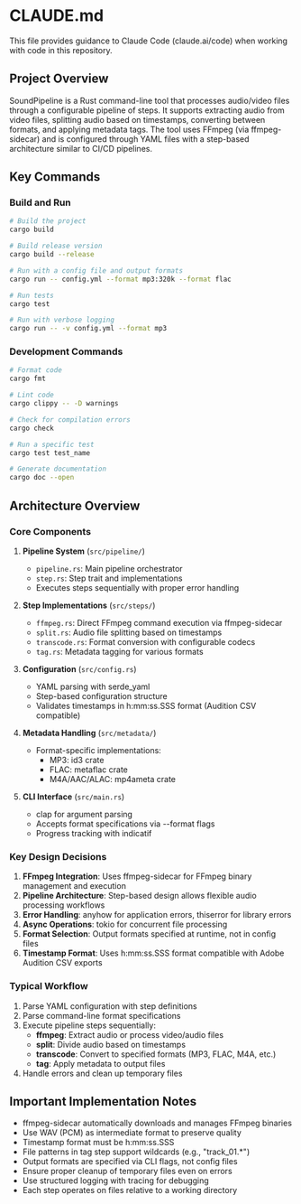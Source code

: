 # CLAUDE.md

This file provides guidance to Claude Code (claude.ai/code) when working with code in this repository.

## Project Overview

SoundPipeline is a Rust command-line tool that processes audio/video files through a configurable pipeline of steps. It supports extracting audio from video files, splitting audio based on timestamps, converting between formats, and applying metadata tags. The tool uses FFmpeg (via ffmpeg-sidecar) and is configured through YAML files with a step-based architecture similar to CI/CD pipelines.

## Key Commands

### Build and Run
```bash
# Build the project
cargo build

# Build release version
cargo build --release

# Run with a config file and output formats
cargo run -- config.yml --format mp3:320k --format flac

# Run tests
cargo test

# Run with verbose logging
cargo run -- -v config.yml --format mp3
```

### Development Commands
```bash
# Format code
cargo fmt

# Lint code
cargo clippy -- -D warnings

# Check for compilation errors
cargo check

# Run a specific test
cargo test test_name

# Generate documentation
cargo doc --open
```

## Architecture Overview

### Core Components

1. **Pipeline System** (`src/pipeline/`)
   - `pipeline.rs`: Main pipeline orchestrator
   - `step.rs`: Step trait and implementations
   - Executes steps sequentially with proper error handling

2. **Step Implementations** (`src/steps/`)
   - `ffmpeg.rs`: Direct FFmpeg command execution via ffmpeg-sidecar
   - `split.rs`: Audio file splitting based on timestamps
   - `transcode.rs`: Format conversion with configurable codecs
   - `tag.rs`: Metadata tagging for various formats

3. **Configuration** (`src/config.rs`)
   - YAML parsing with serde_yaml
   - Step-based configuration structure
   - Validates timestamps in h:mm:ss.SSS format (Audition CSV compatible)

4. **Metadata Handling** (`src/metadata/`)
   - Format-specific implementations:
     - MP3: id3 crate
     - FLAC: metaflac crate
     - M4A/AAC/ALAC: mp4ameta crate

5. **CLI Interface** (`src/main.rs`)
   - clap for argument parsing
   - Accepts format specifications via --format flags
   - Progress tracking with indicatif

### Key Design Decisions

1. **FFmpeg Integration**: Uses ffmpeg-sidecar for FFmpeg binary management and execution
2. **Pipeline Architecture**: Step-based design allows flexible audio processing workflows
3. **Error Handling**: anyhow for application errors, thiserror for library errors
4. **Async Operations**: tokio for concurrent file processing
5. **Format Selection**: Output formats specified at runtime, not in config files
6. **Timestamp Format**: Uses h:mm:ss.SSS format compatible with Adobe Audition CSV exports

### Typical Workflow

1. Parse YAML configuration with step definitions
2. Parse command-line format specifications
3. Execute pipeline steps sequentially:
   - **ffmpeg**: Extract audio or process video/audio files
   - **split**: Divide audio based on timestamps
   - **transcode**: Convert to specified formats (MP3, FLAC, M4A, etc.)
   - **tag**: Apply metadata to output files
4. Handle errors and clean up temporary files

## Important Implementation Notes

- ffmpeg-sidecar automatically downloads and manages FFmpeg binaries
- Use WAV (PCM) as intermediate format to preserve quality
- Timestamp format must be h:mm:ss.SSS
- File patterns in tag step support wildcards (e.g., "track_01.*")
- Output formats are specified via CLI flags, not config files
- Ensure proper cleanup of temporary files even on errors
- Use structured logging with tracing for debugging
- Each step operates on files relative to a working directory